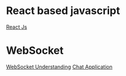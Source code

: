 # React based javascript
[React Js](https://codeburst.io/whats-new-in-es6-or-es2015-480edf104489)

# WebSocket
[WebSocket Understanding](https://blog.sessionstack.com/how-javascript-works-deep-dive-into-websockets-and-http-2-with-sse-how-to-pick-the-right-path-584e6b8e3bf7)
[Chat Application](https://socket.io/get-started/chat)
